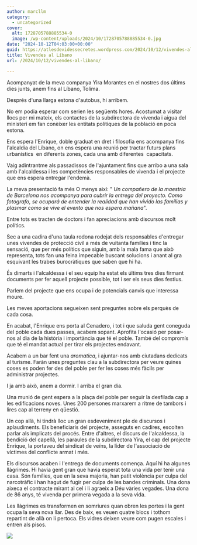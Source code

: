 ```yaml
---
author: marcllm
category:
  - uncategorized
cover:
  alt: 1728705788885534-0
  image: /wp-content/uploads/2024/10/1728705788885534-0.jpg
date: "2024-10-12T04:03:00+00:00"
guid: https://atlesdevidessecretes.wordpress.com/2024/10/12/vivendes-al-libano/
title: Vivendes al Líbano
url: /2024/10/12/vivendes-al-libano/

---
```

Acompanyat de la meva companya Yira Morantes en el nostres dos últims dies junts, anem fins al Líbano, Tolima.

Després d'una llarga estona d'autobus, hi arribem.

No em podia esperar com serien les següents hores. Acostumat a visitar llocs per mi mateix, els contactes de la subdirectora de vivenda i aigua del ministeri em fan conèixer les entitats polítiques de la població en poca estona.

Ens espera l'Enrique, doble graduat en dret i filosofia ens acompanya fins l'alcaldia del Líbano, on ens espera una reunió per tractar futurs plans urbanístics  en diferents zones, cada una amb diferentes  capacitats.

Vaig adintrantme als passadissos de l'ajuntament fins que arribo a una sala amb l'alcaldessa i les competències responsables de vivenda i el projecte que ens espera entregar l'endemà.

La meva presentació fa més O menys així: " _Un compañero de la maestria de Barcelona nos acompanya para cubrir la entrega del proyecto. Como fotografo, se ocupará de entender la realidad que han vivido las familias y plasmar como se vive el evento que nos espera mañana_".

Entre tots es tracten de doctors i fan apreciacions amb discursos molt polítics.

Sec a una cadira d'una taula rodona rodejat dels responsables d'entregar unes vivendes de protecció civil a més de vuitanta famílies i tinc la sensació, que per més polítics que siguin, amb la mala fama que això representa, tots fan una feina impecable buscant solucions i anant al gra esquivant les trabes burocràtiques que saben que hi ha.

És dimarts i l'alcaldessa i el seu equip ha estat els últims tres dies firmant documents per fer aquell projecte possible, tot i ser els seus dies festius.

Parlem del projecte que ens ocupa i de potencials canvis que interessa moure.

Les meves aportacions segueixen sent preguntes sobre els perquès de cada cosa.

En acabat, l'Enrique ens porta al Cenadero, i tot i que saluda gent coneguda del poble cada dues passes, acabem sopant. Aprofita l'ocasió per posar-nos al dia de la història i importància que té el poble. També del compromís que té el mandat actual per tirar els projectes endavant.

Acabem a un bar fent una _aromatica_, i ajuntar-nos amb ciutadans dedicats al turisme. Faràn unes preguntes clau a la subdirectora per veure quines coses es poden fer des del poble per fer les coses més fàcils per administrar projectes.

I ja amb això, anem a dormir. I arriba el gran dia.



Una munió de gent espera a la plaça del poble per seguir la desfilada cap a les edificacions noves. Unes 200 persones marxarem a ritme de tambors i lires cap al terreny en qüestió.

Un cop allà, hi tindrà lloc un gran esdeveniment ple de discursos i aplaudiments. Els beneficiaris del projecte, asseguts en cadires, escolten parlar als implicats del procés. Entre d'altres, el discurs de l'alcaldessa, la bendició del capellà, les paraules de la subdirectora Yira, el cap del projecte Enrique, la portaveu del sindicat de veïns, la líder de l'associació de víctimes del conflicte armat i més.



Els discursos acaben i l'entrega de documents comença. Aquí hi ha algunes llàgrimes. Hi havia gent gran que havia esperat tota una vida per tenir una casa. Són famílies, que en la seva majoria, han patit violència per culpa del narcotràfic i han hagut de fugir per culpa de les bandes criminals. Una dona aixeca el contracte mirant al cel i li agraeix a Déu vàries vegades. Una dona de 86 anys, té vivenda per primera vegada a la seva vida.



Les llàgrimes es transformen en somriures quan obren les portes i la gent ocupa la seva nova llar. Des de baix, es veuen quatre blocs i tothom repartint de allà on li pertoca. Els vidres deixen veure com pugen escales i entren als pisos.

[![](https://blogger.googleusercontent.com/img/a/AVvXsEhkr10vByufF8ORH34ZsL-53LKEBB0e1ZuUoQ3Xlbyh0ahRz033kePZKsLNmr4O8gi4QVXjiWDImARWG_6PulVHTLnsqz7l9ydvEdODy3bFw-GkERJ8R3UdAyL5umV3Bg-hF7XKQD3RG_WafBvN_wOEQqPhBHhINw_cp00koL3FrM1y9EqpeXLOm5WATM7k)](https://blogger.googleusercontent.com/img/a/AVvXsEhkr10vByufF8ORH34ZsL-53LKEBB0e1ZuUoQ3Xlbyh0ahRz033kePZKsLNmr4O8gi4QVXjiWDImARWG_6PulVHTLnsqz7l9ydvEdODy3bFw-GkERJ8R3UdAyL5umV3Bg-hF7XKQD3RG_WafBvN_wOEQqPhBHhINw_cp00koL3FrM1y9EqpeXLOm5WATM7k)


